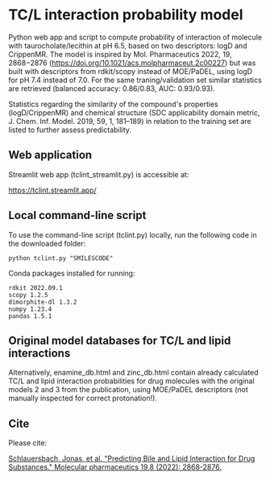 # TC/L interaction probability model
Python web app and script to compute probability of interaction of molecule with taurocholate/lecithin at pH 6.5, based on two descriptors: logD and CrippenMR. The model is inspired by Mol. Pharmaceutics 2022, 19, 2868−2876 (https://doi.org/10.1021/acs.molpharmaceut.2c00227) but was built with descriptors from rdkit/scopy instead of MOE/PaDEL, using logD for pH 7.4 instead of 7.0. For the same traning/validation set similar statistics are retrieved (balanced accuracy: 0.86/0.83, AUC: 0.93/0.93).

Statistics regarding the similarity of the compound's properties (logD/CrippenMR) and chemical structure (SDC applicability domain metric, J. Chem. Inf. Model. 2019, 59, 1, 181–189) in relation to the training set are listed to further assess predictability.

## Web application

Streamlit web app (tclint_streamlit.py) is accessible at:

https://tclint.streamlit.app/

## Local command-line script

To use the command-line script (tclint.py) locally, run the following code in the downloaded folder:
```
python tclint.py "SMILESCODE" 
```
Conda packages installed for running:
```
rdkit 2022.09.1
scopy 1.2.5
dimorphite-dl 1.3.2
numpy 1.23.4
pandas 1.5.1
```

## Original model databases for TC/L and lipid interactions

Alternatively, enamine_db.html and zinc_db.html contain already calculated TC/L and lipid interaction probabilities for drug molecules with the original models 2 and 3 from the publication, using MOE/PaDEL descriptors (not manually inspected for correct protonation!).


## Cite

Please cite:

[Schlauersbach, Jonas, et al. "Predicting Bile and Lipid Interaction for Drug Substances." Molecular pharmaceutics 19.8 (2022): 2868-2876.](https://doi.org/10.1021/acs.molpharmaceut.2c00227)
